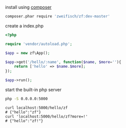
install using [composer](http://getcomposer.org/)

```sh
composer.phar require 'zweifisch/zf:dev-master'
```

create a index.php

```php
<?php

require 'vendor/autoload.php';

$app = new zf\App();

$app->get('/hello/:name', function($name, $more=''){
	return ['hello' => $name.$more];
});

$app->run();
```

start the built-in php server

```bash
php -S 0.0.0.0:5000
```

```
curl localhost:5000/hello/zf
# {"hello":"zf"}
curl 'localhost:5000/hello/zf?more=!'
# {"hello":"zf!"}
```
